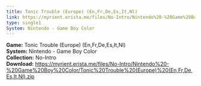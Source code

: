 ```yaml
---
title: Tonic Trouble (Europe) (En,Fr,De,Es,It,Nl)
link: https://myrient.erista.me/files/No-Intro/Nintendo%20-%20Game%20Boy%20Color/Tonic%20Trouble%20(Europe)%20(En,Fr,De,Es,It,Nl).zip
type: single1
System: Nintendo - Game Boy Color
---
```

<b>Game:</b> Tonic Trouble (Europe) (En,Fr,De,Es,It,Nl)<br>
<b>System:</b> Nintendo - Game Boy Color<br>
<b>Collection:</b> No-Intro<br>
<b>Download:</b> https://myrient.erista.me/files/No-Intro/Nintendo%20-%20Game%20Boy%20Color/Tonic%20Trouble%20(Europe)%20(En,Fr,De,Es,It,Nl).zip